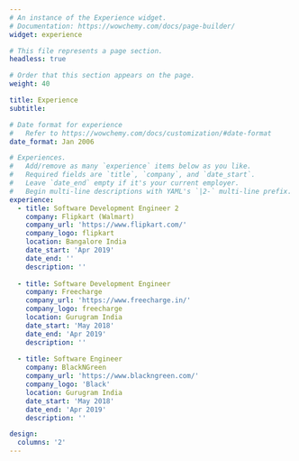 ```yaml
---
# An instance of the Experience widget.
# Documentation: https://wowchemy.com/docs/page-builder/
widget: experience

# This file represents a page section.
headless: true

# Order that this section appears on the page.
weight: 40

title: Experience
subtitle:

# Date format for experience
#   Refer to https://wowchemy.com/docs/customization/#date-format
date_format: Jan 2006

# Experiences.
#   Add/remove as many `experience` items below as you like.
#   Required fields are `title`, `company`, and `date_start`.
#   Leave `date_end` empty if it's your current employer.
#   Begin multi-line descriptions with YAML's `|2-` multi-line prefix.
experience:
  - title: Software Development Engineer 2
    company: Flipkart (Walmart)
    company_url: 'https://www.flipkart.com/'
    company_logo: flipkart
    location: Bangalore India
    date_start: 'Apr 2019'
    date_end: ''
    description: ''
        
  - title: Software Development Engineer
    company: Freecharge
    company_url: 'https://www.freecharge.in/'
    company_logo: freecharge
    location: Gurugram India
    date_start: 'May 2018'
    date_end: 'Apr 2019'
    description: ''
    
  - title: Software Engineer
    company: BlackNGreen
    company_url: 'https://www.blackngreen.com/'
    company_logo: 'Black'
    location: Gurugram India
    date_start: 'May 2018'
    date_end: 'Apr 2019'
    description: ''

design:
  columns: '2'
---
```

